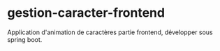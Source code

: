 # gestion-caracter-frontend
Application d'animation de caractères partie frontend,  développer sous spring boot.
